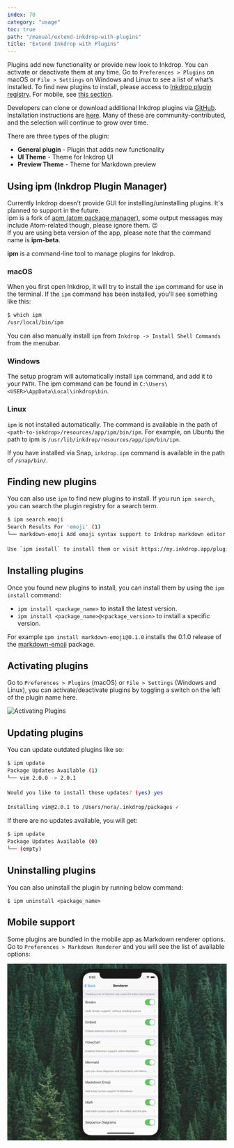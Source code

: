 ```yaml
---
index: 70
category: "usage"
toc: true
path: "/manual/extend-inkdrop-with-plugins"
title: "Extend Inkdrop with Plugins"
---
```


Plugins add new functionality or provide new look to Inkdrop. You can activate or deactivate them at any time.
Go to `Preferences > Plugins` on macOS or `File > Settings` on Windows and Linux to see a list of what’s installed.
To find new plugins to install, please access to [Inkdrop plugin registry](https://my.inkdrop.app/plugins).
For mobile, see [this section](#mobile-support).

Developers can clone or download additional Inkdrop plugins via [GitHub](https://github.com/inkdropapp/). Installation instructions are [here](#installing-plugins). Many of these are community-contributed, and the selection will continue to grow over time.

There are three types of the plugin:

- **General plugin** - Plugin that adds new functionality
- **UI Theme** - Theme for Inkdrop UI
- **Preview Theme** - Theme for Markdown preview

## Using ipm (Inkdrop Plugin Manager)

<div class="ui info message">
  Currently Inkdrop doesn't provide GUI for installing/uninstalling plugins. It's planned to support in the future.
</div>

<div class="ui message">
  ipm is a fork of <a href="https://github.com/atom/apm">apm (atom package manager)</a>, some output messages may include Atom-related though, please ignore them. 😉
</div>

<div class="ui warning message">
  If you are using beta version of the app, please note that the command name is <b>ipm-beta</b>.
</div>

**ipm** is a command-line tool to manage plugins for Inkdrop.

### macOS

When you first open Inkdrop, it will try to install the `ipm` command for use in the terminal.
If the `ipm` command has been installed, you'll see something like this:

```bash
$ which ipm
/usr/local/bin/ipm
```

You can also manually install `ipm` from `Inkdrop -> Install Shell Commands` from the menubar.

### Windows

The setup program will automatically install `ipm` command, and add it to your `PATH`.
The ipm command can be found in `C:\Users\<USER>\AppData\Local\inkdrop\bin`.

### Linux

`ipm` is not installed automatically.
The command is available in the path of `<path-to-inkdrop>/resources/app/ipm/bin/ipm`.
For example, on Ubuntu the path to ipm is `/usr/lib/inkdrop/resources/app/ipm/bin/ipm`.

If you have installed via Snap, `inkdrop.ipm` command is available in the path of `/snap/bin/`.

## Finding new plugins

You can also use `ipm` to find new plugins to install. If you run `ipm search`, you can search the plugin registry for a search term.

```bash
$ ipm search emoji
Search Results For 'emoji' (1)
└── markdown-emoji Add emoji syntax support to Inkdrop markdown editor (0 downloads, 0 stars)

Use `ipm install` to install them or visit https://my.inkdrop.app/plugins to read more about them.
```

## Installing plugins

Once you found new plugins to install, you can install them by using the `ipm install` command:

- `ipm install <package_name>` to install the latest version.
- `ipm install <package_name>@<package_version>` to install a specific version.

For example `ipm install markdown-emoji@0.1.0` installs the 0.1.0 release of the [markdown-emoji](https://my.inkdrop.app/plugins/markdown-emoji) package.

## Activating plugins

Go to `Preferences > Plugins` (macOS) or `File > Settings` (Windows and Linux), you can activate/deactivate plugins by toggling a switch on the left of the plugin name here.

![Activating Plugins](./extend-inkdrop-with-plugins_toggle.png)

## Updating plugins

You can update outdated plugins like so:

```sh
$ ipm update
Package Updates Available (1)
└── vim 2.0.0 -> 2.0.1

Would you like to install these updates? (yes) yes

Installing vim@2.0.1 to /Users/nora/.inkdrop/packages ✓
```

If there are no updates available, you will get:

```sh
$ ipm update
Package Updates Available (0)
└── (empty)
```

## Uninstalling plugins

You can also uninstall the plugin by running below command:

```
$ ipm uninstall <package_name>
```

## Mobile support

Some plugins are bundled in the mobile app as Markdown renderer options.
Go to `Preferences > Markdown Renderer` and you will see the list of available options:

![Advanced markdown renderer options](./extend-inkdrop-with-plugins_mobile.png)
